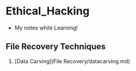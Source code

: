 # Ethical_Hacking

- My notes while Learning!

## File Recovery Techniques

1. [Data Carving](File Recovery/datacarving.md)
